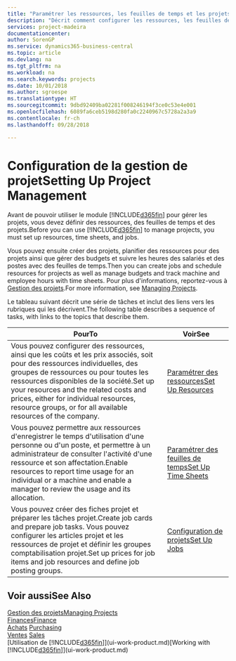 ```yaml
---
title: "Paramétrer les ressources, les feuilles de temps et les projets| Microsoft Docs"
description: "Décrit comment configurer les ressources, les feuilles de temps et les projets pour la gestion des projets."
services: project-madeira
documentationcenter: 
author: SorenGP
ms.service: dynamics365-business-central
ms.topic: article
ms.devlang: na
ms.tgt_pltfrm: na
ms.workload: na
ms.search.keywords: projects
ms.date: 10/01/2018
ms.author: sgroespe
ms.translationtype: HT
ms.sourcegitcommit: 9dbd92409ba02281f008246194f3ce0c53e4e001
ms.openlocfilehash: 6089fa6ceb5198d280fa0c2240967c5728a2a3a9
ms.contentlocale: fr-ch
ms.lasthandoff: 09/28/2018

---
```

# <a name="setting-up-project-management"></a><span data-ttu-id="78af2-103">Configuration de la gestion de projet</span><span class="sxs-lookup"><span data-stu-id="78af2-103">Setting Up Project Management</span></span>
<span data-ttu-id="78af2-104">Avant de pouvoir utiliser le module [!INCLUDE[d365fin](includes/d365fin_md.md)] pour gérer les projets, vous devez définir des ressources, des feuilles de temps et des projets.</span><span class="sxs-lookup"><span data-stu-id="78af2-104">Before you can use [!INCLUDE[d365fin](includes/d365fin_md.md)] to manage projects, you must set up resources, time sheets, and jobs.</span></span>

<span data-ttu-id="78af2-105">Vous pouvez ensuite créer des projets, planifier des ressources pour des projets ainsi que gérer des budgets et suivre les heures des salariés et des postes avec des feuilles de temps.</span><span class="sxs-lookup"><span data-stu-id="78af2-105">Then you can create jobs and schedule resources for projects as well as manage budgets and track machine and employee hours with time sheets.</span></span> <span data-ttu-id="78af2-106">Pour plus d'informations, reportez-vous à [Gestion des projets](projects-manage-projects.md).</span><span class="sxs-lookup"><span data-stu-id="78af2-106">For more information, see [Managing Projects](projects-manage-projects.md).</span></span>  

<span data-ttu-id="78af2-107">Le tableau suivant décrit une série de tâches et inclut des liens vers les rubriques qui les décrivent.</span><span class="sxs-lookup"><span data-stu-id="78af2-107">The following table describes a sequence of tasks, with links to the topics that describe them.</span></span>

| <span data-ttu-id="78af2-108">Pour</span><span class="sxs-lookup"><span data-stu-id="78af2-108">To</span></span> | <span data-ttu-id="78af2-109">Voir</span><span class="sxs-lookup"><span data-stu-id="78af2-109">See</span></span> |
| --- | --- |
| <span data-ttu-id="78af2-110">Vous pouvez configurer des ressources, ainsi que les coûts et les prix associés, soit pour des ressources individuelles, des groupes de ressources ou pour toutes les ressources disponibles de la société.</span><span class="sxs-lookup"><span data-stu-id="78af2-110">Set up your resources and the related costs and prices, either for individual resources, resource groups, or for all available resources of the company.</span></span> |[<span data-ttu-id="78af2-111">Paramétrer des ressources</span><span class="sxs-lookup"><span data-stu-id="78af2-111">Set Up Resources</span></span>](projects-how-setup-resources.md) |
| <span data-ttu-id="78af2-112">Vous pouvez permettre aux ressources d'enregistrer le temps d'utilisation d'une personne ou d'un poste, et permettre à un administrateur de consulter l'activité d'une ressource et son affectation.</span><span class="sxs-lookup"><span data-stu-id="78af2-112">Enable resources to report time usage for an individual or a machine and enable a manager to review the usage and its allocation.</span></span> |[<span data-ttu-id="78af2-113">Paramétrer des feuilles de temps</span><span class="sxs-lookup"><span data-stu-id="78af2-113">Set Up Time Sheets</span></span>](projects-how-setup-time-sheets.md) |
| <span data-ttu-id="78af2-114">Vous pouvez créer des fiches projet et préparer les tâches projet.</span><span class="sxs-lookup"><span data-stu-id="78af2-114">Create job cards and prepare job tasks.</span></span> <span data-ttu-id="78af2-115">Vous pouvez configurer les articles projet et les ressources de projet et définir les groupes comptabilisation projet.</span><span class="sxs-lookup"><span data-stu-id="78af2-115">Set up prices for job items and job resources and define job posting groups.</span></span> |[<span data-ttu-id="78af2-116">Configuration de projets</span><span class="sxs-lookup"><span data-stu-id="78af2-116">Set Up Jobs</span></span>](projects-how-setup-jobs.md) |

## <a name="see-also"></a><span data-ttu-id="78af2-117">Voir aussi</span><span class="sxs-lookup"><span data-stu-id="78af2-117">See Also</span></span>
[<span data-ttu-id="78af2-118">Gestion des projets</span><span class="sxs-lookup"><span data-stu-id="78af2-118">Managing Projects</span></span>](projects-manage-projects.md)  
[<span data-ttu-id="78af2-119">Finances</span><span class="sxs-lookup"><span data-stu-id="78af2-119">Finance</span></span>](finance.md)  
<span data-ttu-id="78af2-120">[Achats](purchasing-manage-purchasing.md)       </span><span class="sxs-lookup"><span data-stu-id="78af2-120">[Purchasing](purchasing-manage-purchasing.md)       </span></span>  
<span data-ttu-id="78af2-121">[Ventes](sales-manage-sales.md)   </span><span class="sxs-lookup"><span data-stu-id="78af2-121">[Sales](sales-manage-sales.md)   </span></span>  
<span data-ttu-id="78af2-122">[Utilisation de [!INCLUDE[d365fin](includes/d365fin_md.md)]](ui-work-product.md)</span><span class="sxs-lookup"><span data-stu-id="78af2-122">[Working with [!INCLUDE[d365fin](includes/d365fin_md.md)]](ui-work-product.md)</span></span>  

